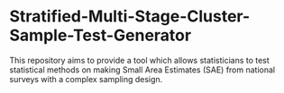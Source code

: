 # Stratified-Multi-Stage-Cluster-Sample-Test-Generator
This repository aims to provide a tool which allows statisticians to test statistical methods on making Small Area Estimates (SAE) from national surveys with a complex sampling design.
